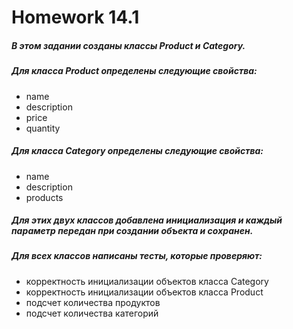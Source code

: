 # Homework 14.1

##### В этом задании созданы классы Product и Category.

##### Для класса Product определены следующие свойства:

- name
- description
- price
- quantity

##### Для класса Category определены следующие свойства:

- name
- description
- products

##### Для этих двух классов добавлена инициализация и каждый параметр передан при создании объекта и сохранен.

##### Для всех классов написаны тесты, которые проверяют: 
- корректность инициализации объектов класса 
Category
- корректность инициализации объектов класса 
Product
- подсчет количества продуктов
- подсчет количества категорий